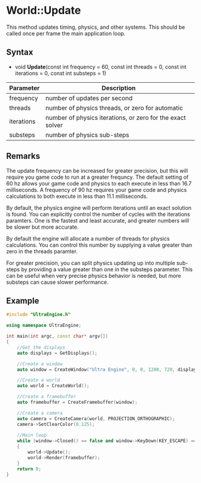 # World::Update

This method updates timing, physics, and other systems. This should be called once per frame the main application loop.

## Syntax

- void **Update**(const int frequency = 60, const int threads = 0, const int iterations = 0, const int substeps = 1)

| Parameter | Description |
| --- | --- |
| frequency | number of updates per second |
| threads | number of physics threads, or zero for automatic |
| iterations | number of physics iterations, or zero for the exact solver |
| substeps | number of physics sub-steps |

## Remarks

The update frequency can be increased for greater precision, but this will require you game code to run at a greater frequncy. The default setting of 60 hz allows your game code and physics to each execute in less than 16.7 milliseconds. A frequency of 90 hz requires your game code and physics calculations to both execute in less than 11.1 milliseconds.

By default, the physics engine will perform iterations until an exact solution is found. You can explicitly control the number of cycles with the iterations paramters. One is the fastest and least accurate, and greater numbers will be slower but more accurate.

By default the engine will allocate a number of threads for physics calculations. You can control this number by supplying a value greater than zero in the threads paramter.

For greater precision, you can split physics updating up into multiple sub-steps by providing a value greater than one in the substeps parameter. This can be useful when very precise physics behavior is needed, but more substeps can cause slower performance.

## Example

```c++
#include "UltraEngine.h"

using namespace UltraEngine;

int main(int argc, const char* argv[])
{
    //Get the displays
    auto displays = GetDisplays();

    //Create a window
    auto window = CreateWindow("Ultra Engine", 0, 0, 1280, 720, displays[0], WINDOW_CENTER | WINDOW_TITLEBAR);

    //Create a world
    auto world = CreateWorld();

    //Create a framebuffer
    auto framebuffer = CreateFramebuffer(window);

    //Create a camera
    auto camera = CreateCamera(world, PROJECTION_ORTHOGRAPHIC);
    camera->SetClearColor(0.125);
    
    //Main loop
    while (window->Closed() == false and window->KeyDown(KEY_ESCAPE) == false)
    {
        world->Update();
        world->Render(framebuffer);
    }
    return 0;
}
```
